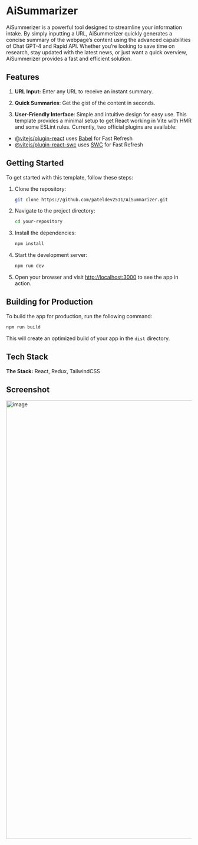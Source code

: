 # AiSummarizer

AiSummerizer is a powerful tool designed to streamline your information intake. By simply inputting a URL, AiSummerizer quickly generates a concise summary of the webpage’s content using the advanced capabilities of Chat GPT-4 and Rapid API. Whether you’re looking to save time on research, stay updated with the latest news, or just want a quick overview, AiSummerizer provides a fast and efficient solution.

## Features

1. **URL Input:** Enter any URL to receive an instant summary.

2. **Quick Summaries**: Get the gist of the content in seconds.

3. **User-Friendly Interface**: Simple and intuitive design for easy use.
   This template provides a minimal setup to get React working in Vite with HMR and some ESLint rules.
   Currently, two official plugins are available:

- [@vitejs/plugin-react](https://github.com/vitejs/vite-plugin-react/blob/main/packages/plugin-react/README.md) uses [Babel](https://babeljs.io/) for Fast Refresh
- [@vitejs/plugin-react-swc](https://github.com/vitejs/vite-plugin-react-swc) uses [SWC](https://swc.rs/) for Fast Refresh

## Getting Started

To get started with this template, follow these steps:

1. Clone the repository:

   ```bash
   git clone https://github.com/pateldev2511/AiSummarizer.git
   ```

2. Navigate to the project directory:

   ```bash
   cd your-repository
   ```

3. Install the dependencies:

   ```bash
   npm install
   ```

4. Start the development server:

   ```bash
   npm run dev
   ```

5. Open your browser and visit [http://localhost:3000](http://localhost:3000) to see the app in action.

## Building for Production

To build the app for production, run the following command:

```bash
npm run build
```

This will create an optimized build of your app in the `dist` directory.

## Tech Stack

**The Stack:** React, Redux, TailwindCSS

## Screenshot

<img width="1188" alt="image" src="https://github.com/pateldev2511/AiSummarizer/assets/57655776/6c5a5040-ad3c-4b87-b8f8-57ce07f71b71">

